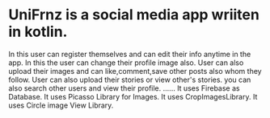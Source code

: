 # UniFrnz is a social media app wriiten in kotlin.
In this user can register themselves and can edit their info anytime in the app.
In this the user can change their profile image also.
User can also upload their images and can like,comment,save other posts also whom they follow.
User can also upload their stories or view other's stories.
you can also search other users and view their profile.
......
It uses Firebase as Database.
It uses Picasso Library for Images.
It uses CropImagesLibrary.
It uses Circle image View Library.
